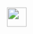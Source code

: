 <img src="https://media.giphy.com/media/3o7btQqlKm6g2N1mZ6/giphy.gif" width="30px">

<style>
  img {
    transform: scale(1.5);
  }
</style>
